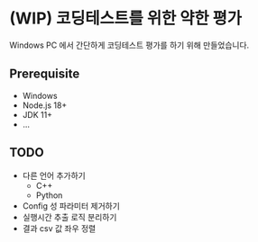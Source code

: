 # (WIP) 코딩테스트를 위한 약한 평가

Windows PC 에서 간단하게 코딩테스트 평가를 하기 위해 만들었습니다.

## Prerequisite

- Windows
- Node.js 18+
- JDK 11+
- ...

## TODO

- 다른 언어 추가하기
  - C++
  - Python
- Config 성 파라미터 제거하기
- 실행시간 추출 로직 분리하기
- 결과 csv 값 좌우 정렬

